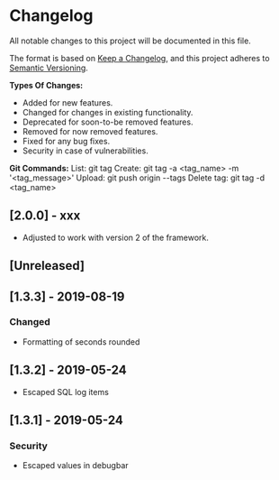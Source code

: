 # Changelog
All notable changes to this project will be documented in this file.

The format is based on [Keep a Changelog](https://keepachangelog.com/en/1.0.0/),
and this project adheres to [Semantic Versioning](https://semver.org/spec/v2.0.0.html).

**Types Of Changes:**
- Added for new features.
- Changed for changes in existing functionality.
- Deprecated for soon-to-be removed features.
- Removed for now removed features.
- Fixed for any bug fixes.
- Security in case of vulnerabilities.

**Git Commands:**
List:         git tag
Create:       git tag -a <tag_name> -m '<tag_message>'
Upload:       git push origin --tags
Delete tag:   git tag -d <tag_name>

## [2.0.0] - xxx
- Adjusted to work with version 2 of the framework.

## [Unreleased]
## [1.3.3] - 2019-08-19
### Changed
- Formatting of seconds rounded

## [1.3.2] - 2019-05-24
- Escaped SQL log items

## [1.3.1] - 2019-05-24
### Security
- Escaped values in debugbar